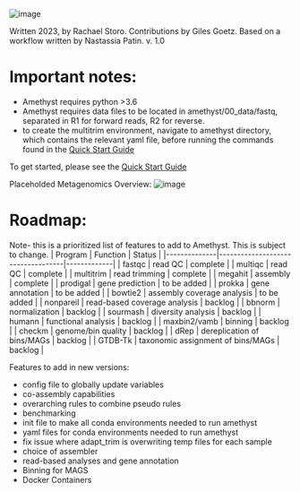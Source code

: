 ![image](https://github.com/rckarns8/amethyst/assets/42095420/f9da1bd9-250e-4607-8512-a125088eabed)


Written 2023, by Rachael Storo. Contributions by Giles Goetz. Based on a workflow written by Nastassia Patin.
v. 1.0
# Important notes:
- Amethyst requires python >3.6 
- Amethyst requires data files to be located in amethyst/00_data/fastq, separated in R1 for forward reads, R2 for reverse.
- to create the multitrim environment, navigate to amethyst directory, which contains the relevant yaml file, before running the commands found in the [Quick Start Guide](https://github.com/rckarns8/amethyst/wiki/0.-Quick-Start-Guide)



To get started, please see the [Quick Start Guide](https://github.com/rckarns8/amethyst/wiki/0.-Quick-Start-Guide)


Placeholded Metagenomics Overview:
![image](https://github.com/rckarns8/amethyst/assets/42095420/9f0348e1-4bba-4cf9-bdfc-9b814e738c68)



# Roadmap:
Note- this is a prioritized list of features to add to Amethyst. This is subject to change.
| Program      | Function                          | Status      |
|--------------|-----------------------------------|-------------|
| fastqc       | read QC                           | complete    |
| multiqc      | read QC                           | complete    |
| multitrim    | read trimming                     | complete    |
| megahit      | assembly                          | complete    |
| prodigal     | gene prediction                   | to be added |
| prokka       | gene annotation                   | to be added |
| bowtie2      | assembly coverage analysis        | to be added |
| nonpareil    | read-based coverage analysis      | backlog     |
| bbnorm       | normalization                     | backlog     |
| sourmash     | diversity analysis                | backlog     |
| humann       | functional analysis               | backlog     |
| maxbin2/vamb | binning                           | backlog     |
| checkm       | genome/bin quality                | backlog     |
| dRep         | dereplication of bins/MAGs        | backlog     |
| GTDB-Tk      | taxonomic assignment of bins/MAGs | backlog     |



Features to add in new versions: 
- config file to globally update variables
- co-assembly capabilities
- overarching rules to combine pseudo rules
- benchmarking
- init file to make all conda environments needed to run amethyst
- yaml files for conda environments needed to run amethyst
- fix issue where adapt_trim is overwriting temp files for each sample
- choice of assembler
- read-based analyses and gene annotation
- Binning for MAGS
- Docker Containers 
